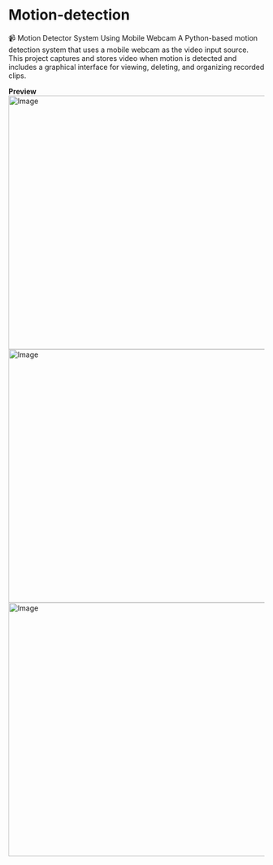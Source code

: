 # Motion-detection
📹 Motion Detector System Using Mobile Webcam A Python-based motion detection system that uses a mobile webcam as the video input source. This project captures and stores video when motion is detected and includes a graphical interface for viewing, deleting, and organizing recorded clips.

**Preview**
<img width="939" height="499" alt="Image" src="https://github.com/user-attachments/assets/1b56ef8d-5cc9-4c4f-88a4-3b33e2e434bd" />
<img width="939" height="499" alt="Image" src="https://github.com/user-attachments/assets/c457befb-c1c6-402d-a567-dac5a54d6334" />
<img width="939" height="499" alt="Image" src="https://github.com/user-attachments/assets/3d34b9e9-bc8c-418c-ab96-84cca2e2b4a0" />
